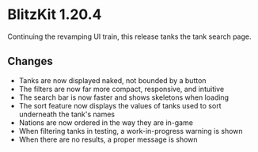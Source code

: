 # BlitzKit 1.20.4

Continuing the revamping UI train, this release tanks the tank search page.

## Changes

- Tanks are now displayed naked, not bounded by a button
- The filters are now far more compact, responsive, and intuitive
- The search bar is now faster and shows skeletons when loading
- The sort feature now displays the values of tanks used to sort underneath the tank's names
- Nations are now ordered in the way they are in-game
- When filtering tanks in testing, a work-in-progress warning is shown
- When there are no results, a proper message is shown
